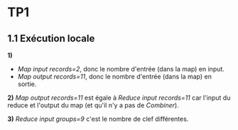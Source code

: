 # TP1

1.1 Exécution locale
--------------------

**1)**
* *Map input records=2*, donc le nombre d'entrée (dans la map) en input.
* *Map output records=11*, donc le nombre d'entrée (dans la map) en sortie.

**2)**
*Map output records=11* est égale à *Reduce input records=11* car l'input du reduce et l'output du map (et qu'il n'y a pas de *Combiner*).

**3)**
*Reduce input groups=9* c'est le nombre de clef différentes.